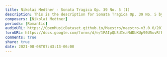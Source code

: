 ```yaml
---
title: Nikolai Medtner - Sonata Tragica Op. 39 No. 5 (1)
description: This is the description for Sonata Tragica Op. 39 No. 5 by Nikolai Medtner
composers: [Nikolai Medtner]
periods: [Romantic]
audioURL: https://OpenMusicDataset.github.io/Maestro/maestro-v3.0.0/2014/MIDI-UNPROCESSED_09-10_R1_2014_MID--AUDIO_10_R1_2014_wav--5.midi
formURL: https://docs.google.com/forms/d/e/1FAIpQLSdIeaNdDbKUp90U5uvRfEm1g_QBI4SzOuVaLPJDn3R-OC4csw/viewform
comments: true
share: true
date: 2021-08-08T07:43:13-06:00
---
```

